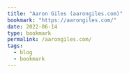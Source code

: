 ```yaml
---
title: "Aaron Giles (aarongiles.com)"
bookmark: "https://aarongiles.com/"
date: 2022-06-14
type: bookmark
permalink: /aarongiles.com/
tags:
  - blog
  - bookmark
---
```

